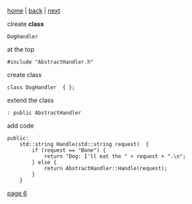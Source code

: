 [home](./page01.md) | [back](./page04.md) | [next](./page06.md)

clreate **class**
```
DogHandler
```
at the top
```
#include "AbstractHandler.h"
```
create class
```
class DogHandler  { };
```
extend the class
```
: public AbstractHandler
```
add code
```
public:
    std::string Handle(std::string request)  {
        if (request == "Bone") {
            return "Dog: I'll eat the " + request + ".\n";
        } else {
            return AbstractHandler::Handle(request);
        }
    }
```


[page 6](./page06.md)
